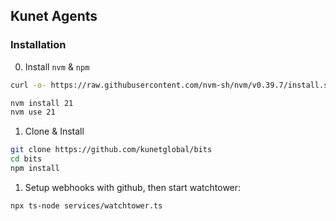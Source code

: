 ## Kunet Agents

### Installation

0. Install `nvm` & `npm`
```sh
curl -o- https://raw.githubusercontent.com/nvm-sh/nvm/v0.39.7/install.sh | bash

nvm install 21
nvm use 21
```

1. Clone & Install
```sh
git clone https://github.com/kunetglobal/bits
cd bits
npm install
```

1. Setup webhooks with github, then start watchtower:
```sh 
npx ts-node services/watchtower.ts
```

<!-- 3. todo -->